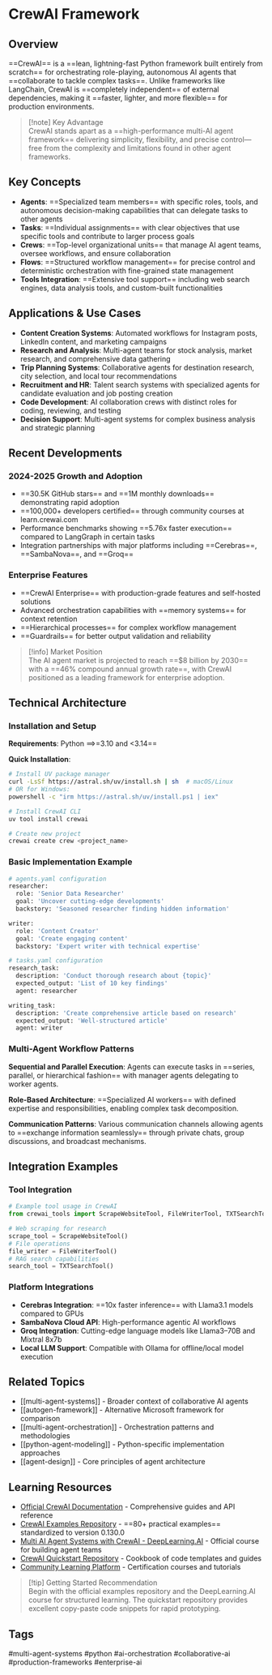 # CrewAI Framework

## Overview

==CrewAI== is a ==lean, lightning-fast Python framework built entirely from scratch== for orchestrating role-playing, autonomous AI agents that ==collaborate to tackle complex tasks==. Unlike frameworks like LangChain, CrewAI is ==completely independent== of external dependencies, making it ==faster, lighter, and more flexible== for production environments.

> [!note] Key Advantage  
> CrewAI stands apart as a ==high-performance multi-AI agent framework== delivering simplicity, flexibility, and precise control—free from the complexity and limitations found in other agent frameworks.

## Key Concepts

- **Agents**: ==Specialized team members== with specific roles, tools, and autonomous decision-making capabilities that can delegate tasks to other agents
- **Tasks**: ==Individual assignments== with clear objectives that use specific tools and contribute to larger process goals
- **Crews**: ==Top-level organizational units== that manage AI agent teams, oversee workflows, and ensure collaboration
- **Flows**: ==Structured workflow management== for precise control and deterministic orchestration with fine-grained state management
- **Tools Integration**: ==Extensive tool support== including web search engines, data analysis tools, and custom-built functionalities

## Applications & Use Cases

- **Content Creation Systems**: Automated workflows for Instagram posts, LinkedIn content, and marketing campaigns
- **Research and Analysis**: Multi-agent teams for stock analysis, market research, and comprehensive data gathering
- **Trip Planning Systems**: Collaborative agents for destination research, city selection, and local tour recommendations
- **Recruitment and HR**: Talent search systems with specialized agents for candidate evaluation and job posting creation
- **Code Development**: AI collaboration crews with distinct roles for coding, reviewing, and testing
- **Decision Support**: Multi-agent systems for complex business analysis and strategic planning

## Recent Developments

### 2024-2025 Growth and Adoption
- ==30.5K GitHub stars== and ==1M monthly downloads== demonstrating rapid adoption
- ==100,000+ developers certified== through community courses at learn.crewai.com
- Performance benchmarks showing ==5.76x faster execution== compared to LangGraph in certain tasks
- Integration partnerships with major platforms including ==Cerebras==, ==SambaNova==, and ==Groq==

### Enterprise Features
- ==CrewAI Enterprise== with production-grade features and self-hosted solutions
- Advanced orchestration capabilities with ==memory systems== for context retention
- ==Hierarchical processes== for complex workflow management
- ==Guardrails== for better output validation and reliability

> [!info] Market Position  
> The AI agent market is projected to reach ==$8 billion by 2030== with a ==46% compound annual growth rate==, with CrewAI positioned as a leading framework for enterprise adoption.

## Technical Architecture

### Installation and Setup

**Requirements**: Python ==>=3.10 and <3.14==

**Quick Installation**:
```bash
# Install UV package manager
curl -LsSf https://astral.sh/uv/install.sh | sh  # macOS/Linux
# OR for Windows:
powershell -c "irm https://astral.sh/uv/install.ps1 | iex"

# Install CrewAI CLI
uv tool install crewai

# Create new project
crewai create crew <project_name>
```

### Basic Implementation Example

```python
# agents.yaml configuration
researcher:
  role: 'Senior Data Researcher'
  goal: 'Uncover cutting-edge developments'
  backstory: 'Seasoned researcher finding hidden information'

writer:
  role: 'Content Creator'
  goal: 'Create engaging content'
  backstory: 'Expert writer with technical expertise'

# tasks.yaml configuration
research_task:
  description: 'Conduct thorough research about {topic}'
  expected_output: 'List of 10 key findings'
  agent: researcher

writing_task:
  description: 'Create comprehensive article based on research'
  expected_output: 'Well-structured article'
  agent: writer
```

### Multi-Agent Workflow Patterns

**Sequential and Parallel Execution**: Agents can execute tasks in ==series, parallel, or hierarchical fashion== with manager agents delegating to worker agents.

**Role-Based Architecture**: ==Specialized AI workers== with defined expertise and responsibilities, enabling complex task decomposition.

**Communication Patterns**: Various communication channels allowing agents to ==exchange information seamlessly== through private chats, group discussions, and broadcast mechanisms.

## Integration Examples

### Tool Integration
```python
# Example tool usage in CrewAI
from crewai_tools import ScrapeWebsiteTool, FileWriterTool, TXTSearchTool

# Web scraping for research
scrape_tool = ScrapeWebsiteTool()
# File operations
file_writer = FileWriterTool()
# RAG search capabilities  
search_tool = TXTSearchTool()
```

### Platform Integrations
- **Cerebras Integration**: ==10x faster inference== with Llama3.1 models compared to GPUs
- **SambaNova Cloud API**: High-performance agentic AI workflows
- **Groq Integration**: Cutting-edge language models like Llama3–70B and Mixtral 8x7b
- **Local LLM Support**: Compatible with Ollama for offline/local model execution

## Related Topics

- [[multi-agent-systems]] - Broader context of collaborative AI agents
- [[autogen-framework]] - Alternative Microsoft framework for comparison
- [[multi-agent-orchestration]] - Orchestration patterns and methodologies
- [[python-agent-modeling]] - Python-specific implementation approaches
- [[agent-design]] - Core principles of agent architecture

## Learning Resources

- [Official CrewAI Documentation](https://docs.crewai.com/) - Comprehensive guides and API reference
- [CrewAI Examples Repository](https://github.com/crewAIInc/crewAI-examples) - ==80+ practical examples== standardized to version 0.130.0
- [Multi AI Agent Systems with CrewAI - DeepLearning.AI](https://www.deeplearning.ai/short-courses/multi-ai-agent-systems-with-crewai/) - Official course for building agent teams
- [CrewAI Quickstart Repository](https://github.com/alexfazio/crewAI-quickstart) - Cookbook of code templates and guides
- [Community Learning Platform](https://learn.crewai.com) - Certification courses and tutorials

> [!tip] Getting Started Recommendation  
> Begin with the official examples repository and the DeepLearning.AI course for structured learning. The quickstart repository provides excellent copy-paste code snippets for rapid prototyping.

## Tags

#multi-agent-systems #python #ai-orchestration #collaborative-ai #production-frameworks #enterprise-ai